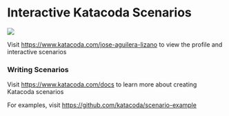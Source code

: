 # Interactive Katacoda Scenarios

[![](http://shields.katacoda.com/katacoda/jose-aguilera-lizano/count.svg)](https://www.katacoda.com/jose-aguilera-lizano "Get your profile on Katacoda.com")

Visit https://www.katacoda.com/jose-aguilera-lizano to view the profile and interactive scenarios

### Writing Scenarios
Visit https://www.katacoda.com/docs to learn more about creating Katacoda scenarios

For examples, visit https://github.com/katacoda/scenario-example

